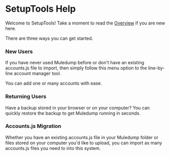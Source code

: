 # SetupTools Help

Welcome to SetupTools! Take a moment to read the [Overview](/docs/setuptools) if you are new here.

There are three ways you can get started.

### New Users
If you have never used Muledump before or don't have an existing accounts.js file to import, then simply follow this menu option to the line-by-line account manager tool.

You can add one or many accounts with ease.

### Returning Users
Have a backup stored in your browser or on your computer? You can quickly restore the backup to get Muledump running in seconds.

### Accounts.js Migration
Whether you have an existing accounts.js file in your Muledump folder or files stored on your computer you'd like to upload, you can import as many accounts.js files you need to into this system.
